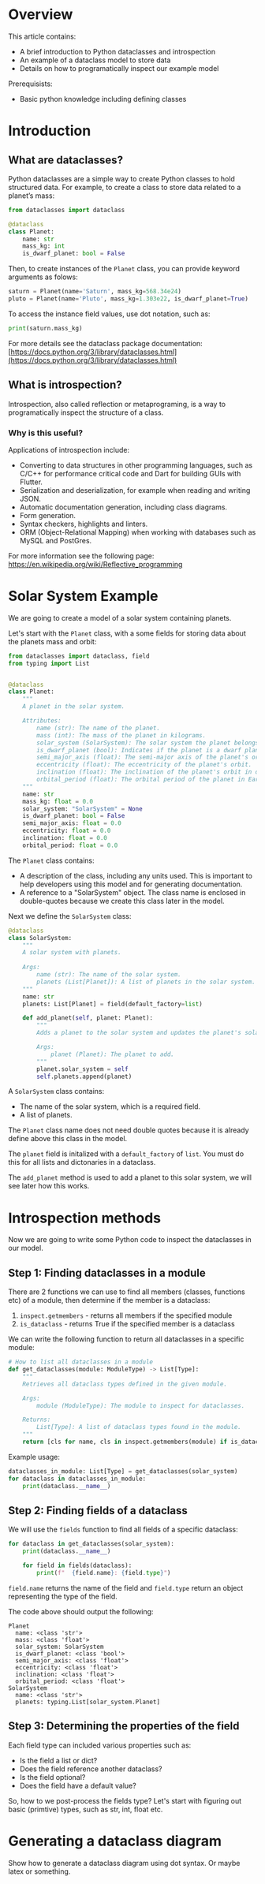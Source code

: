# Overview
This article contains:

* A brief introduction to Python dataclasses and introspection
* An example of a dataclass model to store data
* Details on how to programatically inspect our example model

Prerequisists:
* Basic python knowledge including defining classes

# Introduction

## What are dataclasses?

Python dataclasses are a simple way to create Python classes to hold structured data. For example, to create a class to store data related to a planet’s mass:

```python
from dataclasses import dataclass

@dataclass
class Planet:
    name: str
    mass_kg: int
    is_dwarf_planet: bool = False
```

Then, to create instances of the `Planet` class, you can provide keyword arguments as folows:

```python
saturn = Planet(name='Saturn', mass_kg=568.34e24)
pluto = Planet(name='Pluto', mass_kg=1.303e22, is_dwarf_planet=True)
```

To access the instance field values, use dot notation, such as:

```python
print(saturn.mass_kg)
```

For more details see the dataclass package documentation: [https://docs.python.org/3/library/dataclasses.html](https://docs.python.org/3/library/dataclasses.html)

## What is introspection?

Introspection, also called reflection or metaprograming, is a way to programatically inspect the structure of a class.

### Why is this useful?

Applications of introspection include:

* Converting to data structures in other programming languages, such as C/C++ for performance critical code and Dart for building GUIs with Flutter.
* Serialization and deserialization, for example when reading and writing JSON.
* Automatic documentation generation, including class diagrams.
* Form generation.    
* Syntax checkers, highlights and linters.
* ORM (Object-Relational Mapping) when working with databases such as MySQL and PostGres.

For more information see the following page: https://en.wikipedia.org/wiki/Reflective_programming

# Solar System Example

We are going to create a model of a solar system containing planets.

Let's start with the `Planet` class, with a some fields for storing data about the planets mass and orbit:

```python
from dataclasses import dataclass, field
from typing import List


@dataclass
class Planet:
    """
    A planet in the solar system.

    Attributes:
        name (str): The name of the planet.
        mass (int): The mass of the planet in kilograms.
        solar_system (SolarSystem): The solar system the planet belongs to.
        is_dwarf_planet (bool): Indicates if the planet is a dwarf planet. Defaults to False.
        semi_major_axis (float): The semi-major axis of the planet's orbit in astronomical units (AU).
        eccentricity (float): The eccentricity of the planet's orbit.
        inclination (float): The inclination of the planet's orbit in degrees.
        orbital_period (float): The orbital period of the planet in Earth years.
    """
    name: str
    mass_kg: float = 0.0
    solar_system: "SolarSystem" = None
    is_dwarf_planet: bool = False
    semi_major_axis: float = 0.0
    eccentricity: float = 0.0
    inclination: float = 0.0
    orbital_period: float = 0.0
```

The `Planet` class contains:
* A description of the class, including any units used. This is important to help developers using this model and for generating documentation.
* A reference to a "SolarSystem" object. The class name is enclosed in double-quotes because we create this class later in the model.

Next we define the `SolarSystem` class:

```python
@dataclass
class SolarSystem:
    """
    A solar system with planets.
    
    Args:
        name (str): The name of the solar system.
        planets (List[Planet]): A list of planets in the solar system.
    """
    name: str
    planets: List[Planet] = field(default_factory=list)

    def add_planet(self, planet: Planet):
        """
        Adds a planet to the solar system and updates the planet's solar_system field.

        Args:
            planet (Planet): The planet to add.
        """
        planet.solar_system = self
        self.planets.append(planet)
```

A `SolarSystem` class contains:
* The name of the solar system, which is a required field.
* A list of planets.

The `Planet` class name does not need double quotes because it is already define above this class in the model.

The `planet` field is initalized with a `default_factory` of `list`. You must do this for all lists and dictonaries in a dataclass.

The `add_planet` method is used to add a planet to this solar system, we will see later how this works.

# Introspection methods

Now we are going to write some Python code to inspect the dataclasses in our model.


## Step 1: Finding dataclasses in a module

There are 2 functions we can use to find all members (classes, functions etc) of a module, then determine if the member is a dataclass:

1. `inspect.getmembers` - returns all members if the specified module
2. `is_dataclass` - returns True if the specified member is a dataclass

We can write the following function to return all dataclasses in a specific module:

```python
# How to list all dataclasses in a module
def get_dataclasses(module: ModuleType) -> List[Type]:
    """
    Retrieves all dataclass types defined in the given module.

    Args:
        module (ModuleType): The module to inspect for dataclasses.

    Returns:
        List[Type]: A list of dataclass types found in the module.
    """
    return [cls for name, cls in inspect.getmembers(module) if is_dataclass(cls)]
```

Example usage:

```python
dataclasses_in_module: List[Type] = get_dataclasses(solar_system)
for dataclass in dataclasses_in_module:
    print(dataclass.__name__)
```

## Step 2: Finding fields of a dataclass

We will use the `fields` function to find all fields of a specific dataclass:

```python
for dataclass in get_dataclasses(solar_system):
    print(dataclass.__name__)

    for field in fields(dataclass):
        print(f"  {field.name}: {field.type}")
```

`field.name` returns the name of the field and `field.type` return an object representing the type of the field.

The code above should output the following:

```shell
Planet
  name: <class 'str'>
  mass: <class 'float'>
  solar_system: SolarSystem
  is_dwarf_planet: <class 'bool'>
  semi_major_axis: <class 'float'>
  eccentricity: <class 'float'>
  inclination: <class 'float'>
  orbital_period: <class 'float'>
SolarSystem
  name: <class 'str'>
  planets: typing.List[solar_system.Planet]
```

## Step 3: Determining the properties of the field

Each field type can included various properties such as:

* Is the field a list or dict?
* Does the field reference another dataclass?
* Is the field optional?
* Does the field have a default value?

So, how to we post-process the fields type? Let's start with figuring out basic (primtive) types, such as str, int, float etc.




# Generating a dataclass diagram

Show how to generate a dataclass diagram using dot syntax. Or maybe latex or something.